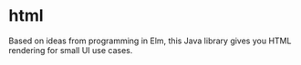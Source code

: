 # html
Based on ideas from programming in Elm, this Java library gives you HTML rendering for small UI use cases.
